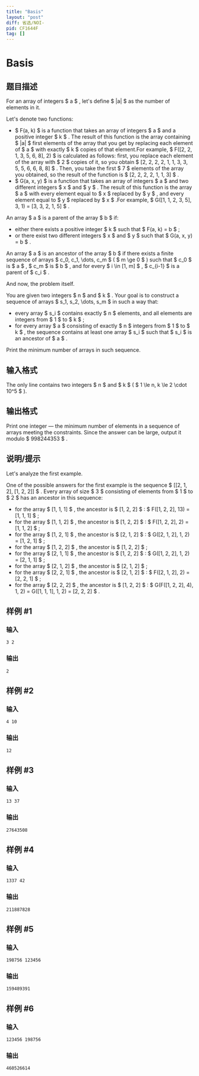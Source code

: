 ```yaml
---
title: "Basis"
layout: "post"
diff: 省选/NOI-
pid: CF1644F
tag: []
---
```


# Basis

## 题目描述

For an array of integers $ a $ , let's define $ |a| $ as the number of elements in it.

Let's denote two functions:

- $ F(a, k) $ is a function that takes an array of integers $ a $ and a positive integer $ k $ . The result of this function is the array containing $ |a| $ first elements of the array that you get by replacing each element of $ a $ with exactly $ k $ copies of that element.For example, $ F([2, 2, 1, 3, 5, 6, 8], 2) $ is calculated as follows: first, you replace each element of the array with $ 2 $ copies of it, so you obtain $ [2, 2, 2, 2, 1, 1, 3, 3, 5, 5, 6, 6, 8, 8] $ . Then, you take the first $ 7 $ elements of the array you obtained, so the result of the function is $ [2, 2, 2, 2, 1, 1, 3] $ .
- $ G(a, x, y) $ is a function that takes an array of integers $ a $ and two different integers $ x $ and $ y $ . The result of this function is the array $ a $ with every element equal to $ x $ replaced by $ y $ , and every element equal to $ y $ replaced by $ x $ .For example, $ G([1, 1, 2, 3, 5], 3, 1) = [3, 3, 2, 1, 5] $ .

An array $ a $ is a parent of the array $ b $ if:

- either there exists a positive integer $ k $ such that $ F(a, k) = b $ ;
- or there exist two different integers $ x $ and $ y $ such that $ G(a, x, y) = b $ .

An array $ a $ is an ancestor of the array $ b $ if there exists a finite sequence of arrays $ c_0, c_1, \dots, c_m $ ( $ m \ge 0 $ ) such that $ c_0 $ is $ a $ , $ c_m $ is $ b $ , and for every $ i \in [1, m] $ , $ c_{i-1} $ is a parent of $ c_i $ .

And now, the problem itself.

You are given two integers $ n $ and $ k $ . Your goal is to construct a sequence of arrays $ s_1, s_2, \dots, s_m $ in such a way that:

- every array $ s_i $ contains exactly $ n $ elements, and all elements are integers from $ 1 $ to $ k $ ;
- for every array $ a $ consisting of exactly $ n $ integers from $ 1 $ to $ k $ , the sequence contains at least one array $ s_i $ such that $ s_i $ is an ancestor of $ a $ .

Print the minimum number of arrays in such sequence.

## 输入格式

The only line contains two integers $ n $ and $ k $ ( $ 1 \le n, k \le 2 \cdot 10^5 $ ).

## 输出格式

Print one integer — the minimum number of elements in a sequence of arrays meeting the constraints. Since the answer can be large, output it modulo $ 998244353 $ .

## 说明/提示

Let's analyze the first example.

One of the possible answers for the first example is the sequence $ [[2, 1, 2], [1, 2, 2]] $ . Every array of size $ 3 $ consisting of elements from $ 1 $ to $ 2 $ has an ancestor in this sequence:

- for the array $ [1, 1, 1] $ , the ancestor is $ [1, 2, 2] $ : $ F([1, 2, 2], 13) = [1, 1, 1] $ ;
- for the array $ [1, 1, 2] $ , the ancestor is $ [1, 2, 2] $ : $ F([1, 2, 2], 2) = [1, 1, 2] $ ;
- for the array $ [1, 2, 1] $ , the ancestor is $ [2, 1, 2] $ : $ G([2, 1, 2], 1, 2) = [1, 2, 1] $ ;
- for the array $ [1, 2, 2] $ , the ancestor is $ [1, 2, 2] $ ;
- for the array $ [2, 1, 1] $ , the ancestor is $ [1, 2, 2] $ : $ G([1, 2, 2], 1, 2) = [2, 1, 1] $ ;
- for the array $ [2, 1, 2] $ , the ancestor is $ [2, 1, 2] $ ;
- for the array $ [2, 2, 1] $ , the ancestor is $ [2, 1, 2] $ : $ F([2, 1, 2], 2) = [2, 2, 1] $ ;
- for the array $ [2, 2, 2] $ , the ancestor is $ [1, 2, 2] $ : $ G(F([1, 2, 2], 4), 1, 2) = G([1, 1, 1], 1, 2) = [2, 2, 2] $ .

## 样例 #1

### 输入

```
3 2
```

### 输出

```
2
```

## 样例 #2

### 输入

```
4 10
```

### 输出

```
12
```

## 样例 #3

### 输入

```
13 37
```

### 输出

```
27643508
```

## 样例 #4

### 输入

```
1337 42
```

### 输出

```
211887828
```

## 样例 #5

### 输入

```
198756 123456
```

### 输出

```
159489391
```

## 样例 #6

### 输入

```
123456 198756
```

### 输出

```
460526614
```

